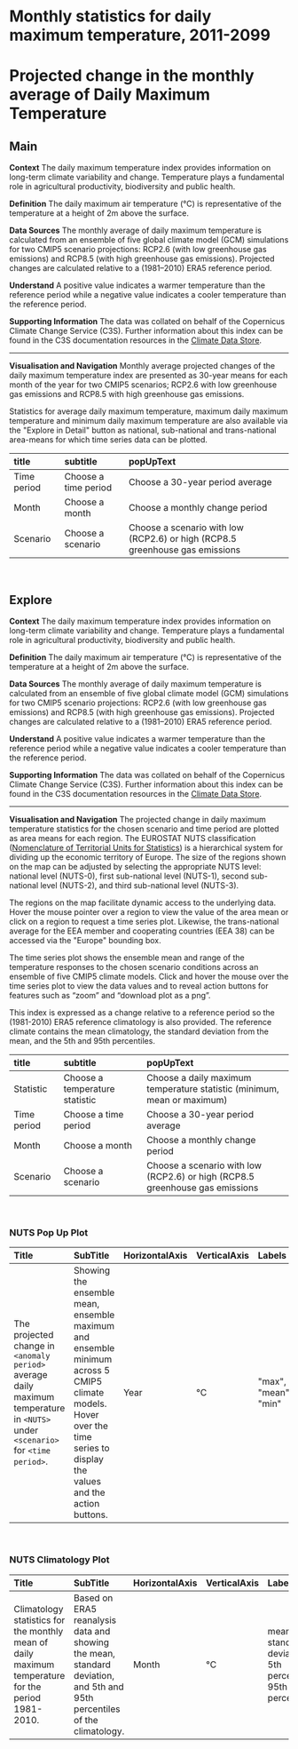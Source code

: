 
Monthly statistics for daily maximum temperature, 2011-2099
===========================================================

# Projected change in the monthly average of Daily Maximum Temperature

## Main


**Context**
The daily maximum temperature index provides information on long-term climate variability and change. Temperature plays a fundamental role in agricultural productivity, biodiversity and public health.

**Definition**
The daily maximum air temperature (°C) is representative of the temperature at a height of 2m above the surface. 

**Data Sources**
The monthly average of daily maximum temperature is calculated from an ensemble of five global climate model (GCM) simulations for two CMIP5 scenario projections: RCP2.6 (with low greenhouse gas emissions) and RCP8.5 (with high greenhouse gas emissions). Projected changes are calculated relative to a (1981–2010) ERA5 reference period.

**Understand**
A positive value indicates a warmer temperature than the reference period while a negative value indicates a cooler temperature than the reference period.

**Supporting Information**
The data was collated on behalf of the Copernicus Climate Change Service (C3S).  Further information about this index can be found in the C3S documentation resources in the [Climate Data Store](https://cds.climate.copernicus.eu/cdsapp#!/dataset/sis-agroclimatic-indicators?tab=overview).

***

**Visualisation and Navigation**
Monthly average projected changes of the  daily maximum temperature index are presented as 30-year means for each month of the year for two CMIP5 scenarios; RCP2.6 with low greenhouse gas emissions and RCP8.5 with high greenhouse gas emissions.

Statistics for average daily maximum temperature, maximum daily maximum temperature and minimum daily maximum temperature are also available via the "Explore in Detail" button as national, sub-national and trans-national area-means for which time series data can be plotted.  

|title|subtitle|popUpText|
| :--- | :--- | :--- |
|Time period|Choose a time period|Choose a 30-year period average|
|Month|Choose a month|Choose a monthly change period|
|Scenario|Choose a scenario|Choose a scenario with low (RCP2.6) or high (RCP8.5 greenhouse gas emissions|


<br />  

## Explore


**Context**
The daily maximum temperature index provides information on long-term climate variability and change. Temperature plays a fundamental role in agricultural productivity, biodiversity and public health.

**Definition**
The daily maximum air temperature (°C) is representative of the temperature at a height of 2m above the surface. 

**Data Sources**
The monthly average of daily maximum temperature is calculated from an ensemble of five global climate model (GCM) simulations for two CMIP5 scenario projections: RCP2.6 (with low greenhouse gas emissions) and RCP8.5 (with high greenhouse gas emissions). Projected changes are calculated relative to a (1981–2010) ERA5 reference period.

**Understand**
A positive value indicates a warmer temperature than the reference period while a negative value indicates a cooler temperature than the reference period.

**Supporting Information**
The data was collated on behalf of the Copernicus Climate Change Service (C3S).  Further information about this index can be found in the C3S documentation resources in the [Climate Data Store](https://cds.climate.copernicus.eu/cdsapp#!/dataset/sis-agroclimatic-indicators?tab=overview).

***

**Visualisation and Navigation**
The projected change in daily maximum temperature statistics for the chosen scenario and time period are plotted as area means for each region. The EUROSTAT NUTS classification ([Nomenclature of Territorial Units for Statistics](https://ec.europa.eu/eurostat/web/nuts/background)) is a hierarchical system for dividing up the economic territory of Europe. The size of the regions shown on the map can be adjusted by selecting the appropriate NUTS level: national level (NUTS-0), first sub-national level (NUTS-1), second sub-national level (NUTS-2), and third sub-national level (NUTS-3).

The regions on the map facilitate dynamic access to the underlying data. Hover the mouse pointer over a region to view the value of the area mean or click on a region to request a time series plot.  Likewise, the trans-national average for the EEA member and cooperating countries (EEA 38) can be accessed via the "Europe" bounding box.

The time series plot shows the ensemble mean and range of the temperature responses to the chosen scenario conditions across an ensemble of five CMIP5 climate models. Click and hover the mouse over the time series plot to view the data values and to reveal action buttons for features such as “zoom” and “download plot as a png”.

This index is expressed as a change relative to a reference period so the (1981-2010) ERA5 reference climatology is also provided. The reference climate contains the mean climatology, the standard deviation from the mean, and the 5th and 95th percentiles.  

|title|subtitle |popUpText|
| :--- | :--- | :--- |
|Statistic|Choose a temperature statistic|Choose a daily maximum temperature statistic (minimum, mean or maximum)|
|Time period|Choose a time period|Choose a 30-year period average|
|Month|Choose a month|Choose a monthly change period|
|Scenario|Choose a scenario|Choose a scenario with low (RCP2.6) or high (RCP8.5 greenhouse gas emissions|


<br />  

### NUTS Pop Up Plot

|Title|SubTitle|HorizontalAxis|VerticalAxis|Labels|
| :--- | :--- | :--- | :--- | :--- |
|The projected change in `<anomaly period>` average daily maximum temperature in `<NUTS>` under `<scenario>` for `<time period>`.|Showing the ensemble mean, ensemble maximum and ensemble minimum across 5 CMIP5 climate models. Hover over the time series to display the values and the action buttons.|Year|°C|"max", "mean", "min"|


<br />  

### NUTS Climatology Plot

|Title|SubTitle|HorizontalAxis|VerticalAxis|Labels|
| :--- | :--- | :--- | :--- | :--- |
|Climatology statistics for the monthly mean of daily maximum temperature for the period 1981-2010.|Based on ERA5 reanalysis data and showing the mean, standard deviation, and 5th and 95th percentiles of the climatology.|Month|°C|mean and standard deviation, 5th percentile, 95th percentile|
